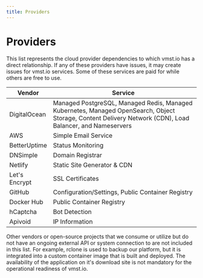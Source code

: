 ```yaml
---
title: Providers
---
```


# Providers

This list represents the cloud provider dependencies to which vmst.io has a direct relationship.
If any of these providers have issues, it may create issues for vmst.io services.
Some of these services are paid for while others are free to use.

| Vendor | Service |
|---|---|
| DigitalOcean | Managed PostgreSQL, Managed Redis, Managed Kubernetes, Managed OpenSearch, Object Storage, Content Delivery Network (CDN), Load Balancer, and Nameservers |
| AWS | Simple Email Service |
| BetterUptime | Status Monitoring |
| DNSimple | Domain Registrar |
| Netlify | Static Site Generator & CDN |
| Let's Encrypt | SSL Certificates |
| GitHub | Configuration/Settings, Public Container Registry |
| Docker Hub | Public Container Registry |
| hCaptcha | Bot Detection |
| Apivoid | IP Information |

Other vendors or open-source projects that we consume or utilize but do not have an ongoing external API or system connection to are not included in this list.
For example, rclone is used to backup our platform, but it is integrated into a custom container image that is built and deployed.
The availability of the application on it's download site is not mandatory for the operational readiness of vmst.io.
